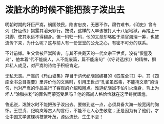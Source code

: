 # 泼脏水的时候不能把孩子泼出去

明朝时期的奸臣严嵩，祸国殃民，陷害忠良，无恶不作，罄竹难书，《明史》曾专列《奸臣传》揭露其滔天罪行。按说，这样的人早该被打入十八层地狱，再踏上一只脚，使其永远不得翻身。但一码归一码，他的文章却略胜于清官海瑞一筹，也被流传下来，为什么呢？这与前人有一份堂堂的公允之心，有密不可分的联系。 

不计前嫌。生父曾被严嵩所害，与其不共戴天的一代文宗王世贞，没有“恨屋及乌”，他本着“代不能废人，人不能废篇，篇不能废句”（《守诗选序》）的精神，摒弃私人成见，对严嵩的诗给予积极肯定。 

无私无畏。严嵩的《玲山塘集》存目于清代纪晓岚编纂的《四库全书》中，其《四库全书总目提要》里评价他的文集时，引用王世贞“孔雀虽然毒，不能掩文章”的诗句，也对严嵩的作品进行了客观的介绍和圈点。难道纪晓岚不怕引火烧身，背上为坏人“涂脂抹粉”的罪名而蒙冤受屈吗？他的高尚人格恰恰就在这里铸就辉煌。 

鲁迅说，泼脏水时不能把孩子泼出去。要做到这一点，必须具备大海一般宽阔的胸怀。王世贞、纪晓岚等古人的言行，不能不让人心生敬意；正是因为有了他们，才让中国文学这棵树枝繁叶茂，源远流长，生生不息！